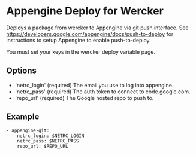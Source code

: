 # Appengine Deploy for Wercker

Deploys a package from wercker to Appengine via git push interface. See https://developers.google.com/appengine/docs/push-to-deploy for instructions to setup Appengine to enable push-to-deploy.

You must set your keys in the wercker deploy variable page.

## Options

* 'netrc_login' (required) The email you use to log into appengine.
* 'netrc_pass' (required) The auth token to connect to code.google.com.
* 'repo_url' (required) The Google hosted repo to push to.

## Example

    - appengine-git:
        netrc_login: $NETRC_LOGIN
        netrc_pass: $NETRC_PASS
        repo_url: $REPO_URL
